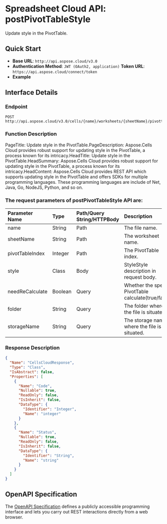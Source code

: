 # **Spreadsheet Cloud API: postPivotTableStyle**

Update style in the PivotTable. 


## **Quick Start**

- **Base URL**: `http://api.aspose.cloud/v3.0`
- **Authentication Method**: `JWT (OAuth2, application)`  **Token URL**: `https://api.aspose.cloud/connect/token`
- **Example** 

## **Interface Details**

### **Endpoint** 

```
POST http://api.aspose.cloud/v3.0/cells/{name}/worksheets/{sheetName}/pivottables/{pivotTableIndex}/FormatAll
```
### **Function Description**
PageTitle: Update style in the PivotTable.PageDescription: Aspose.Cells Cloud provides robust support for updating style in the PivotTable, a process known for its intricacy.HeadTitle: Update style in the PivotTable.HeadSummary: Aspose.Cells Cloud provides robust support for updating style in the PivotTable, a process known for its intricacy.HeadContent: Aspose.Cells Cloud provides REST API which supports updating style in the PivotTable and offers SDKs for multiple programming languages. These programming languages are include of Net, Java, Go, NodeJS, Python, and so on.

### The request parameters of **postPivotTableStyle** API are: 

| Parameter Name | Type | Path/Query String/HTTPBody | Description | 
| :- | :- | :- |:- | 
|name|String|Path|The file name.|
|sheetName|String|Path|The worksheet name.|
|pivotTableIndex|Integer|Path|The PivotTable index.|
|style|Class|Body|StyleStyle description in request body.|
|needReCalculate|Boolean|Query|Whether the specific PivotTable calculate(true/false).|
|folder|String|Query|The folder where the file is situated.|
|storageName|String|Query|The storage name where the file is situated.|

### **Response Description**
```json
{
  "Name": "CellsCloudResponse",
  "Type": "Class",
  "IsAbstract": false,
  "Properties": [
    {
      "Name": "Code",
      "Nullable": true,
      "ReadOnly": false,
      "IsInherit": false,
      "DataType": {
        "Identifier": "Integer",
        "Name": "integer"
      }
    },
    {
      "Name": "Status",
      "Nullable": true,
      "ReadOnly": false,
      "IsInherit": false,
      "DataType": {
        "Identifier": "String",
        "Name": "string"
      }
    }
  ]
}
```


## OpenAPI Specification

The [OpenAPI Specification](https://reference.aspose.cloud/cells/#/PivotTablesController/PostPivotTableStyle) defines a publicly accessible programming interface and lets you carry out REST interactions directly from a web browser.


